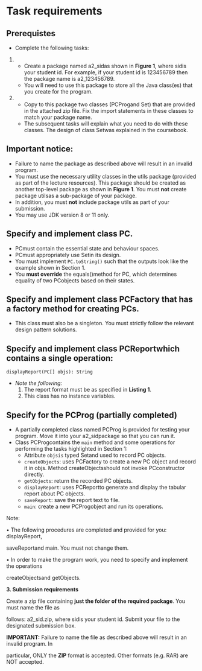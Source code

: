 # Task requirements
## Prerequistes 

- Complete the following tasks:

1.  - Create a package named a2\_sidas shown in **Figure 1**, where sidis your student id. For example, if your student id is 123456789 then the package name is a2\_123456789.
    - You will need to use this package to store all the Java class(es) that you create for the program.

2.  - Copy to this package two classes (PCProgand Set) that are provided in the attached zip file. Fix the import statements in these classes to match your package name.
    - The subsequent tasks will explain what you need to do with these classes. The design of class Setwas explained in the coursebook.

## Important notice: 
+ Failure to name the package as described above will result in an invalid program.
+ You must use the necessary utility classes in the utils package (provided as part of the lecture resources). This package should be created as another top-level package as shown in **Figure 1**. You must **not** create package utilsas a sub-package of your package. 
+ In addition, you must **not** include package utils as part of your submission.
+ You may use JDK version 8 or 11 only.

## Specify and implement class PC.
+ PCmust contain the essential state and behaviour spaces.
+ PCmust appropriately use Setin its design.
+ You must implement ```PC.toString()``` such that the outputs look like the example shown in
Section 1.
+ You **must override** the equals()method for PC, which determines equality of two PCobjects based on their states.

## Specify and implement class PCFactory that has a factory method for creating PCs. 
+ This class must also be a singleton. You must strictly follow the relevant design pattern solutions.

## Specify and implement class PCReportwhich contains a single operation:

```displayReport(PC[] objs): String```

- *Note the following:*
   1. The report format must be as specified in **Listing 1**.
   2. This class has no instance variables.

## Specify for the PCProg (partially completed)
- A partially completed class named PCProg is provided for testing your program. Move it into your a2\_sidpackage so that you can run it. 
- Class PCProgcontains the ```main``` method and some operations for performing the tasks highlighted in Section 1:
  +  Attribute ```objsis``` typed Set<PC>and used to record PC objects.
  +  ```createObjects```: uses PCFactory to create a new PC object and record it in objs. Method createObjectsshould not invoke PCconstructor directly.
  + ```getObjects```: return the recorded PC objects.
  + ```displayReport```: uses PCReportto generate and display the tabular report about PC objects.
  + ```saveReport```: save the report text to file.
  + ```main```: create a new PCProgobject and run its operations.

Note:

• The following procedures are completed and provided for you: displayReport,

saveReportand main. You must not change them.

• In order to make the program work, you need to specify and implement the operations

createObjectsand getObjects.

**3. Submission requirements**

Create a zip file containing **just the folder of the required package**. You must name the file as

follows: a2\_sid.zip, where sidis your student id. Submit your file to the designated submission box.

**IMPORTANT:** Failure to name the file as described above will result in an invalid program. In

particular, ONLY the **ZIP** format is accepted. Other formats (e.g. RAR) are NOT accepted.
